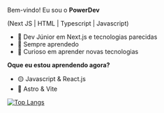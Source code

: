 Bem-vindo! Eu sou o **PowerDev**

(Next JS | HTML | Typescript | Javascript)
- 🚀 Dev Júnior em Next.js e tecnologias parecidas
- 💭 Sempre aprendedo
- 📖 Curioso em aprender novas tecnologias

**Oque eu estou aprendendo agora?**
- 🟡 Javascript & React.js
- 🔵 Astro & Vite

[![Top Langs](https://github-readme-stats.vercel.app/api/top-langs/?username=PowerzinBR)](https://github.com/anuraghazra/github-readme-stats)
 
  
